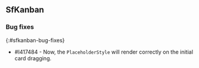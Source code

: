 ## SfKanban

### Bug fixes
{:#sfkanban-bug-fixes}

* \#I417484 - Now, the `PlaceholderStyle` will render correctly on the initial card dragging.
